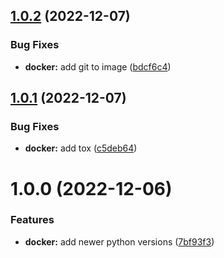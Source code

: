 ## [1.0.2](https://github.com/BenTenmann/docker-tox/compare/deploy-1.0.1...deploy-1.0.2) (2022-12-07)


### Bug Fixes

* **docker:** add git to image ([bdcf6c4](https://github.com/BenTenmann/docker-tox/commit/bdcf6c4d2eb3cbc06fdfd37ee0e4613e716bd66d))

## [1.0.1](https://github.com/BenTenmann/docker-tox/compare/deploy-1.0.0...deploy-1.0.1) (2022-12-07)


### Bug Fixes

* **docker:** add tox ([c5deb64](https://github.com/BenTenmann/docker-tox/commit/c5deb64b193e4e128ca404ed549c8f4d2b006038))

# 1.0.0 (2022-12-06)


### Features

* **docker:** add newer python versions ([7bf93f3](https://github.com/BenTenmann/docker-tox/commit/7bf93f3898b41a43053bbab6d82e758968aac2c2))
